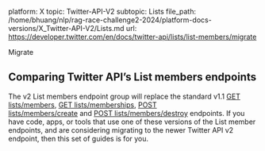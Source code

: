 platform: X
topic: Twitter-API-V2
subtopic: Lists
file_path: /home/bhuang/nlp/rag-race-challenge2-2024/platform-docs-versions/X_Twitter-API-V2/Lists.md
url: https://developer.twitter.com/en/docs/twitter-api/lists/list-members/migrate

Migrate

## Comparing Twitter API’s List members endpoints

The v2 List members endpoint group will replace the standard v1.1 [GET lists/members](https://developer.twitter.com/en/docs/twitter-api/v1/accounts-and-users/create-manage-lists/api-reference/get-lists-members), [GET lists/memberships](https://developer.twitter.com/en/docs/twitter-api/v1/accounts-and-users/create-manage-lists/api-reference/get-lists-memberships), [POST lists/members/create](https://developer.twitter.com/en/docs/twitter-api/v1/accounts-and-users/create-manage-lists/api-reference/post-lists-members-create) and [POST lists/members/destroy](https://developer.twitter.com/en/docs/twitter-api/v1/accounts-and-users/create-manage-lists/api-reference/post-lists-members-destroy) endpoints. If you have code, apps, or tools that use one of these versions of the List member endpoints, and are considering migrating to the newer Twitter API v2 endpoint, then this set of guides is for you.